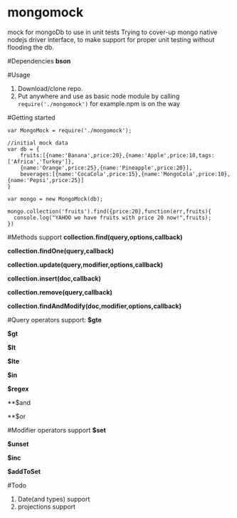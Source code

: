 mongomock
=========

mock for mongoDb to use in unit tests
Trying to cover-up mongo native nodejs driver interface, to make support for proper unit testing without flooding the db.

#Dependencies
**bson**

#Usage

1. Download/clone repo.
2. Put anywhere and use as basic node module by calling
    ```require('./mongomock')``` for example.npm is on the way

#Getting started

```
var MongoMock = require('./mongomock');

//initial mock data
var db = {
	fruits:[{name:'Banana',price:20},{name:'Apple',price:10,tags:['Africa','Turkey']},
	{name:'Orange',price:25},{name:'Pineapple',price:20}],
	beverages:[{name:'CocaCola',price:15},{name:'MongoCola',price:10},{name:'Pepsi',price:25}]
}

var mongo = new MongoMock(db);

mongo.collection('fruits').find({price:20},function(err,fruits){
  console.log("YAHOO we have fruits with price 20 now!",fruits);
})
```

#Methods support
  **collection.find(query,options,callback)**

  **collection.findOne(query,callback)**

  **collection.update(query,modifier,options,callback)**

  **collection.insert(doc,callback)**

  **collection.remove(query,callback)**

  **collection.findAndModify(doc,modifier,options,callback)**

#Query operators support:
  **$gte**

  **$gt**

  **$lt**

  **$lte**

  **$in**

  **$regex**

  **$and

  **$or

#Modifier operators support
  **$set**

  **$unset**

  **$inc**

  **$addToSet**

#Todo
1. Date(and types) support
2. projections support

